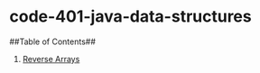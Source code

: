 # code-401-java-data-structures

##Table of Contents##
1. [Reverse Arrays](/code401challenges/README.md)
